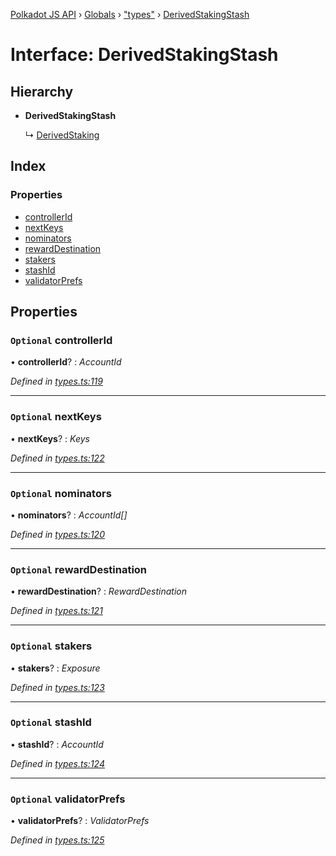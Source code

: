 [Polkadot JS API](../README.md) › [Globals](../globals.md) › ["types"](../modules/_types_.md) › [DerivedStakingStash](_types_.derivedstakingstash.md)

# Interface: DerivedStakingStash

## Hierarchy

* **DerivedStakingStash**

  ↳ [DerivedStaking](_types_.derivedstaking.md)

## Index

### Properties

* [controllerId](_types_.derivedstakingstash.md#optional-controllerid)
* [nextKeys](_types_.derivedstakingstash.md#optional-nextkeys)
* [nominators](_types_.derivedstakingstash.md#optional-nominators)
* [rewardDestination](_types_.derivedstakingstash.md#optional-rewarddestination)
* [stakers](_types_.derivedstakingstash.md#optional-stakers)
* [stashId](_types_.derivedstakingstash.md#optional-stashid)
* [validatorPrefs](_types_.derivedstakingstash.md#optional-validatorprefs)

## Properties

### `Optional` controllerId

• **controllerId**? : *AccountId*

*Defined in [types.ts:119](https://github.com/polkadot-js/api/blob/506b042f8c/packages/api-derive/src/types.ts#L119)*

___

### `Optional` nextKeys

• **nextKeys**? : *Keys*

*Defined in [types.ts:122](https://github.com/polkadot-js/api/blob/506b042f8c/packages/api-derive/src/types.ts#L122)*

___

### `Optional` nominators

• **nominators**? : *AccountId[]*

*Defined in [types.ts:120](https://github.com/polkadot-js/api/blob/506b042f8c/packages/api-derive/src/types.ts#L120)*

___

### `Optional` rewardDestination

• **rewardDestination**? : *RewardDestination*

*Defined in [types.ts:121](https://github.com/polkadot-js/api/blob/506b042f8c/packages/api-derive/src/types.ts#L121)*

___

### `Optional` stakers

• **stakers**? : *Exposure*

*Defined in [types.ts:123](https://github.com/polkadot-js/api/blob/506b042f8c/packages/api-derive/src/types.ts#L123)*

___

### `Optional` stashId

• **stashId**? : *AccountId*

*Defined in [types.ts:124](https://github.com/polkadot-js/api/blob/506b042f8c/packages/api-derive/src/types.ts#L124)*

___

### `Optional` validatorPrefs

• **validatorPrefs**? : *ValidatorPrefs*

*Defined in [types.ts:125](https://github.com/polkadot-js/api/blob/506b042f8c/packages/api-derive/src/types.ts#L125)*
